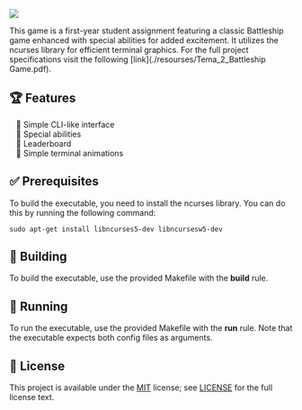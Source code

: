 <!--- insert project logo here -->
![](./resourses/screenshot.png)

<!--- general description of the project -->
This game is a first-year student assignment featuring a classic Battleship game enhanced with special abilities for added excitement. It utilizes the ncurses library for efficient terminal graphics. For the full project specifications visit the following [link](./resourses/Tema_2_Battleship Game.pdf).

## :trophy: Features
  &nbsp;&nbsp; :small_orange_diamond: Simple CLI-like interface  
  &nbsp;&nbsp; :small_orange_diamond: Special abilities  
  &nbsp;&nbsp; :small_orange_diamond: Leaderboard  
  &nbsp;&nbsp; :small_orange_diamond: Simple terminal animations

## :white_check_mark: Prerequisites
To build the executable, you need to install the ncurses library. You can do this by running the following command:

`sudo apt-get install libncurses5-dev libncursesw5-dev`

## :hammer: Building
To build the executable, use the provided Makefile with the **build** rule.

## :running: Running
To run the executable, use the provided Makefile with the **run** rule. Note that the executable expects both config files as arguments.

## :page_facing_up: License
This project is available under the [MIT][ref-mit] license; see [LICENSE](LICENSE) for the full license text.

[ref-mit]:              https://opensource.org/licenses/MIT

